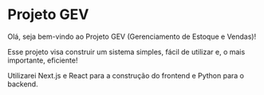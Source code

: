 # Projeto GEV

Olá, seja bem-vindo ao Projeto GEV (Gerenciamento de Estoque e Vendas)!

Esse projeto visa construir um sistema simples, fácil de utilizar e, o mais importante, eficiente!

Utilizarei Next.js e React para a construção do frontend e Python para o backend.
